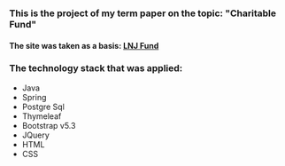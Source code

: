 <h3>This is the project of my term paper on the topic: "Charitable Fund"</h3>
<h4>The site was taken as a basis: <a href="www.lnjfund.com">LNJ Fund</a> </h4>

<h3>The technology stack that was applied:</h3>
<ul>
  <li>Java</li>
  <li>Spring</li>
  <li>Postgre Sql</li>
  <li>Thymeleaf</li>
  <li>Bootstrap v5.3</li>
  <li>JQuery</li>
  <li>HTML</li>
  <li>CSS</li>
</ul>
